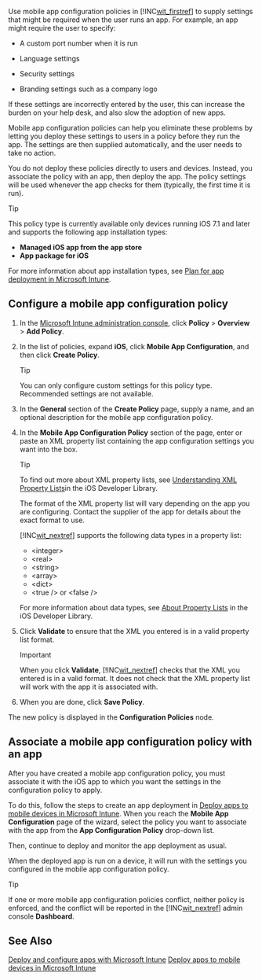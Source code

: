 Use mobile app configuration policies in [!INC[wit_firstref](../Token/wit_firstref_md.md)] to supply settings that might be required when the user runs an app. For example, an app might require the user to specify:

- A custom port number when it is run

- Language settings

- Security settings

- Branding settings such as a company logo

If these settings are incorrectly entered by the user, this can increase the burden on your help desk, and also slow the adoption of new apps.

Mobile app configuration policies can help you eliminate these problems by letting you deploy these settings to users in a policy before they run the app. The settings are then supplied automatically, and the user needs to take no action.

You do not deploy these policies directly to users and devices. Instead, you associate the policy with an app, then deploy the app. The policy settings will be used whenever the app checks for them (typically, the first time it is run).

> [!TIP]
> This policy type is currently available only devices running iOS 7.1 and later and supports the following app installation types:
> 
> - **Managed iOS app from the app store**
> - **App package for iOS**
> 
> For more information about app installation types, see [Plan for app deployment in Microsoft Intune](../Topic/Plan_for_app_deployment_in_Microsoft_Intune.md).

## Configure a mobile app configuration policy

1. In the [Microsoft Intune administration console](https://manage.microsoft.com), click **Policy** &gt; **Overview** &gt; **Add Policy**.

2. In the list of policies, expand **iOS**, click **Mobile App Configuration**, and then click **Create Policy**.

   > [!TIP]
   > You can only configure custom settings for this policy type. Recommended settings are not available.

3. In the **General** section of the **Create Policy** page, supply a name, and an optional description for the mobile app configuration policy.

4. In the **Mobile App Configuration Policy** section of the page, enter or paste an  XML property list containing the app configuration settings you want into the box.

   > [!TIP]
   > To find out more about XML property lists, see [Understanding XML Property Lists](https://developer.apple.com/library/ios/documentation/Cocoa/Conceptual/PropertyLists/UnderstandXMLPlist/UnderstandXMLPlist.html)in the iOS Developer Library.
   > 
   > The format of the XML property list will vary depending on the app you are configuring. Contact the supplier of the app for details about the exact format to use.
   > 
   > [!INC[wit_nextref](../Token/wit_nextref_md.md)] supports the following data types in a property list:
   > 
   > - &lt;integer&gt;
   > - &lt;real&gt;
   > - &lt;string&gt;
   > - &lt;array&gt;
   > - &lt;dict&gt;
   > - &lt;true /&gt; or &lt;false /&gt;
   > 
   > For more information about data types, see [About Property Lists](https://developer.apple.com/library/ios/documentation/Cocoa/Conceptual/PropertyLists/AboutPropertyLists/AboutPropertyLists.html) in the iOS Developer Library.

5. Click **Validate** to ensure that the XML you entered is in a valid property list format.

   > [!IMPORTANT]
   > When you click **Validate**, [!INC[wit_nextref](../Token/wit_nextref_md.md)] checks that the XML you entered is in a valid format. It does not check that the XML property list will work with the app it is associated with.

6. When you are done, click **Save Policy**.

The new policy is displayed in the **Configuration Policies** node.

## Associate a mobile app configuration policy with an app
After you have created a mobile app configuration policy, you must associate it with the iOS app to which you want the settings in the configuration policy to apply.

To do this, follow the steps to create an app deployment in [Deploy apps to mobile devices in Microsoft Intune](../Topic/Deploy_apps_to_mobile_devices_in_Microsoft_Intune.md). When you reach the **Mobile App Configuration** page of the wizard, select the policy you want to associate with the app from the **App Configuration Policy** drop-down list.

Then, continue to deploy and monitor the app deployment as usual.

When the deployed app is run on a device, it will run with the settings you configured in the mobile app configuration policy.

> [!TIP]
> If one or more mobile app configuration policies conflict, neither policy is enforced, and the conflict will be reported in the [!INC[wit_nextref](../Token/wit_nextref_md.md)] admin console **Dashboard**.

## See Also
[Deploy and configure apps with Microsoft Intune](../Topic/Deploy_and_configure_apps_with_Microsoft_Intune.md)
[Deploy apps to mobile devices in Microsoft Intune](../Topic/Deploy_apps_to_mobile_devices_in_Microsoft_Intune.md)

